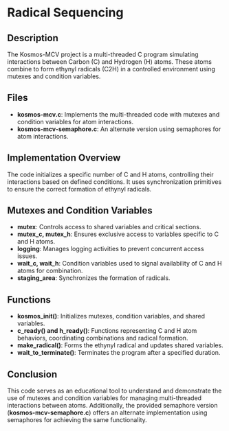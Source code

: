 # Radical Sequencing

## Description
The Kosmos-MCV project is a multi-threaded C program simulating interactions between Carbon (C) and Hydrogen (H) atoms. These atoms combine to form ethynyl radicals (C2H) in a controlled environment using mutexes and condition variables.

## Files
- **kosmos-mcv.c**: Implements the multi-threaded code with mutexes and condition variables for atom interactions.
- **kosmos-mcv-semaphore.c**: An alternate version using semaphores for atom interactions.

## Implementation Overview
The code initializes a specific number of C and H atoms, controlling their interactions based on defined conditions. It uses synchronization primitives to ensure the correct formation of ethynyl radicals.

## Mutexes and Condition Variables
- **mutex**: Controls access to shared variables and critical sections.
- **mutex_c, mutex_h**: Ensures exclusive access to variables specific to C and H atoms.
- **logging**: Manages logging activities to prevent concurrent access issues.
- **wait_c, wait_h**: Condition variables used to signal availability of C and H atoms for combination.
- **staging_area**: Synchronizes the formation of radicals.

## Functions
- **kosmos_init()**: Initializes mutexes, condition variables, and shared variables.
- **c_ready() and h_ready()**: Functions representing C and H atom behaviors, coordinating combinations and radical formation.
- **make_radical()**: Forms the ethynyl radical and updates shared variables.
- **wait_to_terminate()**: Terminates the program after a specified duration.

## Conclusion
This code serves as an educational tool to understand and demonstrate the use of mutexes and condition variables for managing multi-threaded interactions between atoms. Additionally, the provided semaphore version (**kosmos-mcv-semaphore.c**) offers an alternate implementation using semaphores for achieving the same functionality.
